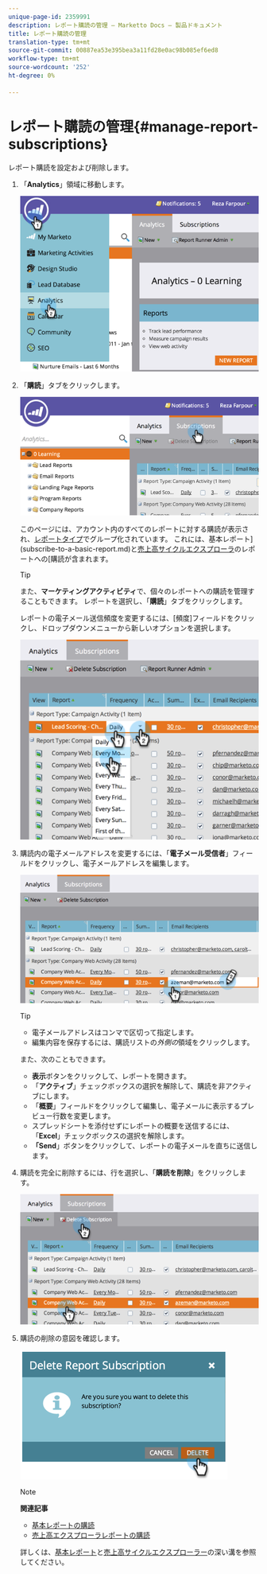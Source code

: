 ```yaml
---
unique-page-id: 2359991
description: レポート購読の管理 — Marketto Docs — 製品ドキュメント
title: レポート購読の管理
translation-type: tm+mt
source-git-commit: 00887ea53e395bea3a11fd28e0ac98b085ef6ed8
workflow-type: tm+mt
source-wordcount: '252'
ht-degree: 0%

---
```



# レポート購読の管理{#manage-report-subscriptions}

レポート購読を設定および削除します。

1. 「**Analytics**」領域に移動します。

   ![](assets/image2014-9-16-10-3a35-3a25.png)

1. 「**購読**」タブをクリックします。

   ![](assets/image2014-9-16-10-3a35-3a32.png)

   このページには、アカウント内のすべてのレポートに対する購読が表示され、[レポートタイプ](../../../../product-docs/reporting/basic-reporting/report-types/report-type-overview.md)でグループ化されています。 これには、基本レポート](subscribe-to-a-basic-report.md)と[売上高サイクルエクスプローラ](http://docs.marketo.com/display/docs/revenue+cycle+analytics)のレポートへの[購読が含まれます。

   >[!TIP]
   >
   >また、**マーケティングアクティビティ**&#x200B;で、個々のレポートへの購読を管理することもできます。 レポートを選択し、「**購読**」タブをクリックします。

   レポートの電子メール送信頻度を変更するには、[頻度]フィールドをクリックし、ドロップダウンメニューから新しいオプションを選択します。

   ![](assets/image2014-9-16-10-3a36-3a4.png)

1. 購読内の電子メールアドレスを変更するには、「**電子メール受信者**」フィールドをクリックし、電子メールアドレスを編集します。

   ![](assets/image2014-9-16-10-3a36-3a11.png)

   >[!TIP]
   >
   >
   >    
   >    
   >    * 電子メールアドレスはコンマで区切って指定します。
   >    * 編集内容を保存するには、購読リストの&#x200B;*外側の*&#x200B;領域をクリックします。


   また、次のこともできます。

   * **表示**&#x200B;ボタンをクリックして、レポートを開きます。
   * 「**アクティブ**」チェックボックスの選択を解除して、購読を非アクティブにします。
   * 「**概要**」フィールドをクリックして編集し、電子メールに表示するプレビュー行数を変更します。
   * スプレッドシートを添付せずにレポートの概要を送信するには、「**Excel**」チェックボックスの選択を解除します。
   * **「Send**」ボタンをクリックして、レポートの電子メールを直ちに送信します。



1. 購読を完全に削除するには、行を選択し、「**購読を削除**」をクリックします。

   ![](assets/image2014-9-16-10-3a36-3a38.png)

1. 購読の削除の意図を確認します。

   ![](assets/image2014-9-16-10-3a36-3a43.png)

   >[!NOTE]
   >
   >**関連記事**
   >
   >    
   >    
   >    * [基本レポートの購読](subscribe-to-a-basic-report.md)
   >    * [売上高エクスプローラレポートの購読](../../../../product-docs/reporting/revenue-cycle-analytics/revenue-explorer/subscribe-to-a-revenue-explorer-report.md)


   詳しくは、[基本レポート](http://docs.marketo.com/display/docs/basic+reporting)と[売上高サイクルエクスプローラー](http://docs.marketo.com/display/docs/revenue+cycle+analytics)の深い溝を参照してください。

